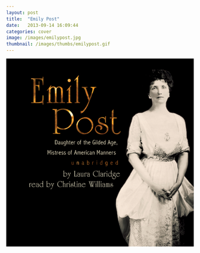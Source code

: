 ```yaml
---
layout: post
title:  "Emily Post"
date:   2013-09-14 16:09:44
categories: cover
image: /images/emilypost.jpg 
thumbnail: /images/thumbs/emilypost.gif
---
```

![Emily Post][image]

[image]: /images/emilypost.jpg "Emily Post"
